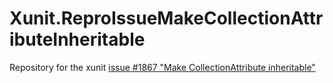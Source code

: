 # Xunit.ReproIssueMakeCollectionAttributeInheritable
Repository for the xunit [issue #1867 "Make CollectionAttribute inheritable"](https://github.com/xunit/xunit/issues/1867)
